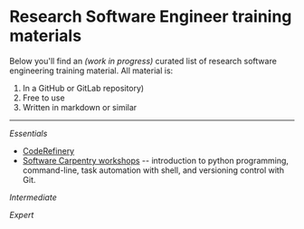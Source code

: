 # Research Software Engineer training materials

Below you'll find an *(work in progress)* curated list of research software engineering training material. All material is:
1. In a GitHub or GitLab repository)
2. Free to use
3. Written in markdown or similar

---

*Essentials*

- [CodeRefinery]()
- [Software Carpentry workshops](https://www.tudelft.nl/library/research-data-management/r/training-evenementen/training-voor-onderzoekers/software-carpentry-workshops)
-- introduction to python programming, command-line, task automation with shell, and versioning control with Git.



*Intermediate*

*Expert*

